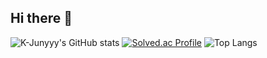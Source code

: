 ## Hi there 👋


![K-Junyyy's GitHub stats](https://github-readme-stats.vercel.app/api?username=acupoframen&show_icons=true&theme=dark) 
[![Solved.ac Profile](http://mazassumnida.wtf/api/generate_badge?boj=twocupoframen)](https://solved.ac/twocupoframen)
![Top Langs](https://github-readme-stats.vercel.app/api/top-langs/?username=acupoframen)
<!--
**acupoframen/acupoframen** is a ✨ _special_ ✨ repository because its `README.md` (this file) appears on your GitHub profile.

Here are some ideas to get you started:

- 🔭 I’m currently working on ...
- 🌱 I’m currently learning ...
- 👯 I’m looking to collaborate on ...
- 🤔 I’m looking for help with ...
- 💬 Ask me about ...
- 📫 How to reach me: ...
- 😄 Pronouns: ...
- ⚡ Fun fact: ...
-->
